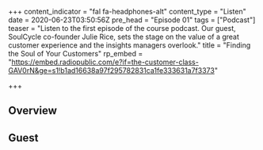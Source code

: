 +++
content_indicator = "fal fa-headphones-alt"
content_type = "Listen"
date = 2020-06-23T03:50:56Z
pre_head = "Episode 01"
tags = ["Podcast"]
teaser = "Listen to the first episode of the course podcast. Our guest, SoulCycle co-founder Julie Rice, sets the stage on the value of a great customer experience and the insights managers overlook."
title = "Finding the Soul of Your Customers"
rp_embed = "https://embed.radiopublic.com/e?if=the-customer-class-GAV0rN&ge=s1!b1ad16638a97f295782831ca1fe333631a7f3373"

+++
## Overview

## Guest